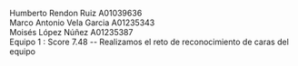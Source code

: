 Humberto Rendon Ruiz A01039636  
Marco Antonio Vela Garcia A01235343  
Moisés López Núñez A01235387  
Equipo 1 : Score 7.48 -- Realizamos el reto de reconocimiento de caras del equipo
